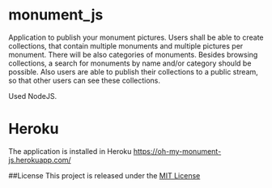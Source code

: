 # monument_js

Application to publish your monument pictures.
Users shall be able to create collections, that contain multiple monuments and multiple pictures per monument.
There will be also categories of monuments. Besides browsing collections, a search for monuments by name and/or category should be possible. Also users are able to publish their collections to a public stream, so that other users can see these collections.

Used NodeJS.

# Heroku
The application is installed in Heroku
https://oh-my-monument-js.herokuapp.com/

##License
This project is released under the [MIT License](https://opensource.org/licenses/MIT)
